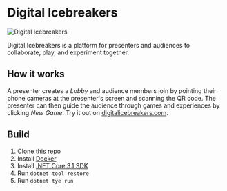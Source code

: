 # Digital Icebreakers

![Digital Icebreakers](https://raw.githubusercontent.com/staff0rd/DigitalIcebreakers/master/DigitalIcebreakers/ClientApp/public/img/digital-icebreakers.jpg)

Digital Icebreakers is a platform for presenters and audiences to collaborate, play, and experiment together.

## How it works
A presenter creates a *Lobby* and audience members join by pointing their phone cameras at the presenter's screen and scanning the QR code. The presenter can then guide the audience through games and experiences by clicking *New Game*.  Try it out on [digitalicebreakers.com](https://digitalicebreakers.com).

## Build

1. Clone this repo
1. Install [Docker](https://www.docker.com/)
1. Install [.NET Core 3.1 SDK](https://dot.net)
1. Run `dotnet tool restore`
1. Run `dotnet tye run`
